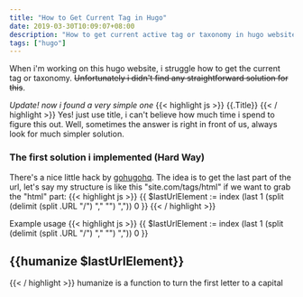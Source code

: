 ```yaml
---
title: "How to Get Current Tag in Hugo"
date: 2019-03-30T10:09:07+08:00
description: "How to get current active tag or taxonomy in hugo website? it is the same way you got the last part of the url, wait, i found a simpler one"
tags: ["hugo"]
---
```


When i'm working on this hugo website, i struggle how to get the current tag or taxonomy. ~~Unfortunately i didn't find any straightforward solution for this~~.

*Update! now i found a very simple one*
{{< highlight js >}}
{{.Title}}
{{< / highlight >}}
Yes! just use title, i can't believe how much time i spend to figure this out. Well, sometimes the answer is right in front of us, always look for much simpler solution.

### The first solution i implemented (Hard Way)
There's a nice little hack by [gohugohq](https://gohugohq.com/howto/get-last-part-from-url-hugo/). The idea is to get the last part of the url, let's say my structure is like this
"site.com/tags/html" if we want to grab the "html" part:
{{< highlight js >}}
{{ $lastUrlElement := index (last 1 (split (delimit (split .URL "/") "," "") ",")) 0 }}
{{< / highlight >}}

Example usage
{{< highlight js >}}
{{ $lastUrlElement := index (last 1 (split (delimit (split .URL "/") "," "") ",")) 0 }}
<h2>{{humanize $lastUrlElement}} </h2>
{{< / highlight >}}
humanize is a function to turn the first letter to a capital